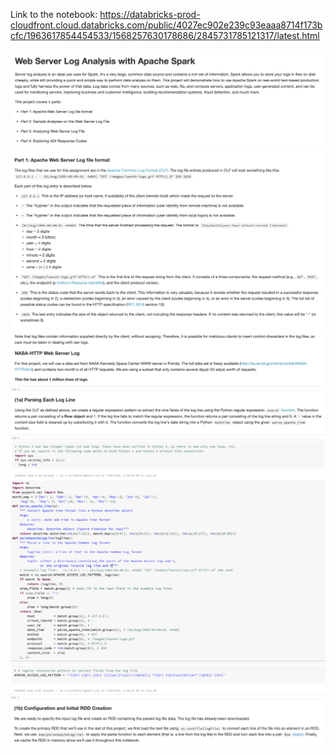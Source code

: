 Link to the notebook:
https://databricks-prod-cloudfront.cloud.databricks.com/public/4027ec902e239c93eaaa8714f173bcfc/1963617854454533/1568257630178686/2845731785121317/latest.html

![](pics/1.png)
![](pics/2.png)
![](pics/3.png)
![](pics/4.png)
![](pics/5.png)
